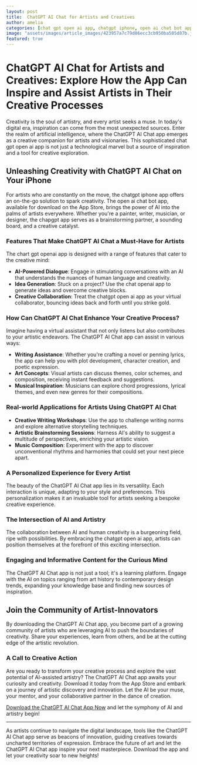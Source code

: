 ```yaml
---
layout: post
title:  ChatGPT AI Chat for Artists and Creatives
author: amelia
categories: [chat gpt open ai app, chatgpt iphone, open ai chat bot app, chapgpt app, chart gpt openai app, chat openai app, chatgpt open ai app]
image: "assets/images/article_images/423957a7c79d86ecc3cb950ba505d87b.jpg"
featured: true
---
```


# ChatGPT AI Chat for Artists and Creatives: Explore How the App Can Inspire and Assist Artists in Their Creative Processes

Creativity is the soul of artistry, and every artist seeks a muse. In today's digital era, inspiration can come from the most unexpected sources. Enter the realm of artificial intelligence, where the ChatGPT AI Chat app emerges as a creative companion for artists and visionaries. This sophisticated chat gpt open ai app is not just a technological marvel but a source of inspiration and a tool for creative exploration.

## Unleashing Creativity with ChatGPT AI Chat on Your iPhone

For artists who are constantly on the move, the chatgpt iphone app offers an on-the-go solution to spark creativity. The open ai chat bot app, available for download on the App Store, brings the power of AI into the palms of artists everywhere. Whether you're a painter, writer, musician, or designer, the chapgpt app serves as a brainstorming partner, a sounding board, and a creative catalyst.

### Features That Make ChatGPT AI Chat a Must-Have for Artists

The chart gpt openai app is designed with a range of features that cater to the creative mind:

- **AI-Powered Dialogue**: Engage in stimulating conversations with an AI that understands the nuances of human language and creativity.
- **Idea Generation**: Stuck on a project? Use the chat openai app to generate ideas and overcome creative blocks.
- **Creative Collaboration**: Treat the chatgpt open ai app as your virtual collaborator, bouncing ideas back and forth until you strike gold.

### How Can ChatGPT AI Chat Enhance Your Creative Process?

Imagine having a virtual assistant that not only listens but also contributes to your artistic endeavors. The ChatGPT AI Chat app can assist in various ways:

- **Writing Assistance**: Whether you're crafting a novel or penning lyrics, the app can help you with plot development, character creation, and poetic expression.
- **Art Concepts**: Visual artists can discuss themes, color schemes, and composition, receiving instant feedback and suggestions.
- **Musical Inspiration**: Musicians can explore chord progressions, lyrical themes, and even new genres for their compositions.

### Real-world Applications for Artists Using ChatGPT AI Chat

- **Creative Writing Workshops**: Use the app to challenge writing norms and explore alternative storytelling techniques.
- **Artistic Brainstorming Sessions**: Harness AI's ability to suggest a multitude of perspectives, enriching your artistic vision.
- **Music Composition**: Experiment with the app to discover unconventional rhythms and harmonies that could set your next piece apart.

### A Personalized Experience for Every Artist

The beauty of the ChatGPT AI Chat app lies in its versatility. Each interaction is unique, adapting to your style and preferences. This personalization makes it an invaluable tool for artists seeking a bespoke creative experience.

### The Intersection of AI and Artistry

The collaboration between AI and human creativity is a burgeoning field, ripe with possibilities. By embracing the chatgpt open ai app, artists can position themselves at the forefront of this exciting intersection.

### Engaging and Informative Content for the Curious Mind

The ChatGPT AI Chat app is not just a tool; it's a learning platform. Engage with the AI on topics ranging from art history to contemporary design trends, expanding your knowledge base and finding new sources of inspiration.

## Join the Community of Artist-Innovators

By downloading the ChatGPT AI Chat app, you become part of a growing community of artists who are leveraging AI to push the boundaries of creativity. Share your experiences, learn from others, and be at the cutting edge of the artistic revolution.

### A Call to Creative Action

Are you ready to transform your creative process and explore the vast potential of AI-assisted artistry? The ChatGPT AI Chat app awaits your curiosity and creativity. Download it today from the App Store and embark on a journey of artistic discovery and innovation. Let the AI be your muse, your mentor, and your collaborative partner in the dance of creation.

[Download the ChatGPT AI Chat App Now](https://apps.apple.com/us/app/ai-ask-chat-with-ai-bots/id6472484891) and let the symphony of AI and artistry begin!

---

As artists continue to navigate the digital landscape, tools like the ChatGPT AI Chat app serve as beacons of innovation, guiding creatives towards uncharted territories of expression. Embrace the future of art and let the ChatGPT AI Chat app inspire your next masterpiece. Download the app and let your creativity soar to new heights!